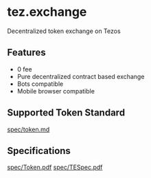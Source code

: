 # tez.exchange
Decentralized token exchange on Tezos

## Features
* 0 fee
* Pure decentralized contract based exchange
* Bots compatible
* Mobile browser compatible

## Supported Token Standard
[spec/token.md](spec/token.md)

## Specifications
[spec/Token.pdf](spec/Token.pdf)
[spec/TESpec.pdf](spec/TESpec.pdf)
